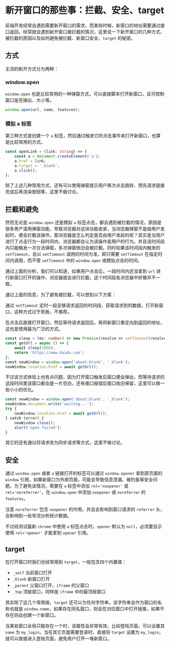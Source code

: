 # 新开窗口的那些事：拦截、安全、target

前端开发经常会遇到需要新开窗口的需求，而某些时候，新窗口的地址需要通过接口返回，经常就会遇到新开窗口被拦截的情况，这里说一下新开窗口的几种方式、被拦截的原因以及如何避免被拦截、新窗口安全、`target` 的秘密。

## 方式

主流的新开方式分为两种：

### window.open

`window.open` 也是比较常用的一种弹窗方式，可以直接脚本打开新窗口，且可控制窗口是否弹出、大小等。

```js
window.open(url, name, features);
```

### 模拟 a 标签

第三种方式是创建一个 `a` 标签，然后通过触发它的点击事件来打开新窗口，也算是比较常用的方式。

```ts
const openLink = (link: string) => {
    const a = document.createElement('a');
    a.href = link;
    a.target = '_blank';
    a.click();
};
```

除了上述几种常用方式，还有可以使用弹窗提示用户再次点击跳转、预先请求链接完成后再渲染按钮等，这里不做讨论。

## 拦截和避免

然而无论是 `window.open` 还是模拟 `a` 标签点击，都会遇到被拦截的情况，原因是很多黑产滥用弹窗功能，导致浏览器对这块功能收紧，当浏览器弹窗不是由用户发起时，便会拦截该操作。那浏览器是怎么判定是否由用户发起的呢？其实是当用户进行了点击行为一段时间内，浏览器都会认为该操作是用户的行为。并且该时间段内只能触发一次合法弹窗，多次弹窗依旧会被拦截。同时如果该时间段内触发的 `setTimeout`，会以 `setTimeout` 调用的时间为准，即只需要 `setTimeout` 在指定时间内调用，而不管 `setTimeout` 中的 `window.open` 或模拟点击的时间。

通过上面的分析，我们可以知道，如果用户点击后，一段时间内还没拿到 `url` 进行新窗口打开的操作，浏览器就会进行拦截，这个时间段各浏览器中好像并不一致。

通过上面的信息，为了避免被拦截，可以想到以下方案：

通过 `setTimeout` 定时一段足够请求返回的时间段，获取请求到的数据，打开新窗口，这种方式过于死板，不推荐。

在点击后直接打开窗口，然后等待请求返回后，再将新窗口重定向到返回的地址，这也是使用最为广泛的方式。

```ts
const sleep = (ms: number) => new Promise(resolve => setTimeout(resolve, ms));
const getUrl = async () => {
    await sleep(1000);
    return 'https://www.baidu.com';
};
const newWindow = window.open('about:blank', '_blank');
newWindow.location.href = await getUrl();
```

不过该方式体验上也有点问题，因为打开窗口触发后窗口便会弹出，而等待请求的这段时间里该窗口都会是一片空白，还有接口报错后窗口依旧保留，这里可以做一些小小的优化。

```ts
const newWindow = window.open('about:blank', '_blank');
newWindow.document.write('waiting...');
try {
    newWindow.location.href = await getUrl();
} catch (error) {
    newWindow.close();
    alert('open failed');
}
```

其它的还有通过将请求改为同步请求等方式，这里不做讨论。

## 安全

通过 `window.open` 或者 `a` 链接打开的标签可以通过 `window.opener` 拿到原页面的 `window` 引用，如果新窗口为外部页面，可能会导致信息泄漏、被钓鱼等安全问题。为了避免该情况，需要在 `a` 标签中添加 `rel='noopener'` 或 `rel='noreferrer'`，在 `window.open` 中添加 `noopener` 或 `noreferrer` 的 `features`。

注意 `noreferrer` 包含 `noopener` 的作用，并且会影响到窗口请求的 `referrer` 头，会影响到一些导流分析统计数据。

不过经测试最新 `chrome` 中使用 `a` 标签点击时，`opener` 默认为 `null`，必须要显示使用 `rel='opener'` 才能拿到 `opener` 引用。

## target

在打开窗口时我们也经常用到 `target`，一般包含四个内置值：

-   `_self` 当前窗口打开
-   `_blank` 新窗口打开
-   `_parent` 父窗口打开，`iframe` 的父窗口
-   `_top` 顶层窗口，同样是 `iframe` 中的最顶层窗口

其实除了这几个常用值，`target` 还可以为任何字符串，该字符串会作为窗口的名称也就是 `window.name`，如果存在同名窗口，则会在对应窗口中打开链接，如果不存在则会创建一个新窗口。

当某些窗口全局只能存在一个时，该属性会非常有效，比如登陆页面，可以设置其 `name` 为 `my_login`，当在其它页面需要登录时，直接将 `target` 设置为 `my_login`，就可以直接进入登陆页面，避免用户打开一堆新窗口。
